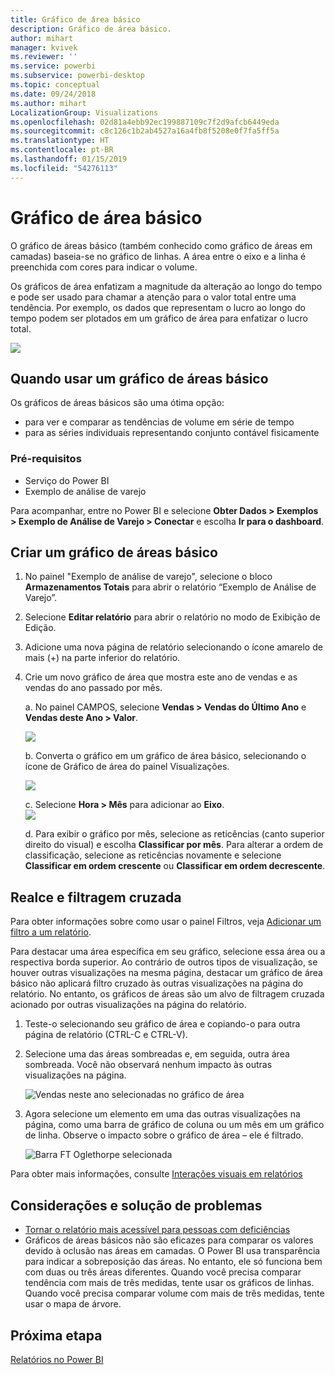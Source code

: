 ```yaml
---
title: Gráfico de área básico
description: Gráfico de área básico.
author: mihart
manager: kvivek
ms.reviewer: ''
ms.service: powerbi
ms.subservice: powerbi-desktop
ms.topic: conceptual
ms.date: 09/24/2018
ms.author: mihart
LocalizationGroup: Visualizations
ms.openlocfilehash: 02d81a4ebb92ec199887109c7f2d9afcb6449eda
ms.sourcegitcommit: c8c126c1b2ab4527a16a4fb8f5208e0f7fa5ff5a
ms.translationtype: HT
ms.contentlocale: pt-BR
ms.lasthandoff: 01/15/2019
ms.locfileid: "54276113"
---
```

# <a name="basic-area-chart"></a>Gráfico de área básico
O gráfico de áreas básico (também conhecido como gráfico de áreas em camadas) baseia-se no gráfico de linhas. A área entre o eixo e a linha é preenchida com cores para indicar o volume. 

Os gráficos de área enfatizam a magnitude da alteração ao longo do tempo e pode ser usado para chamar a atenção para o valor total entre uma tendência. Por exemplo, os dados que representam o lucro ao longo do tempo podem ser plotados em um gráfico de área para enfatizar o lucro total.

![](media/power-bi-visualization-basic-area-chart/powerbi-area-chartnew.png)

## <a name="when-to-use-a-basic-area-chart"></a>Quando usar um gráfico de áreas básico
Os gráficos de áreas básicos são uma ótima opção:

* para ver e comparar as tendências de volume em série de tempo 
* para as séries individuais representando conjunto contável fisicamente

### <a name="prerequisites"></a>Pré-requisitos
 - Serviço do Power BI
 - Exemplo de análise de varejo

Para acompanhar, entre no Power BI e selecione **Obter Dados \> Exemplos \> Exemplo de Análise de Varejo > Conectar** e escolha **Ir para o dashboard**. 

## <a name="create-a-basic-area-chart"></a>Criar um gráfico de áreas básico
 

1. No painel "Exemplo de análise de varejo", selecione o bloco **Armazenamentos Totais** para abrir o relatório “Exemplo de Análise de Varejo”.
2. Selecione **Editar relatório** para abrir o relatório no modo de Exibição de Edição.
3. Adicione uma nova página de relatório selecionando o ícone amarelo de mais (+) na parte inferior do relatório.
4. Crie um novo gráfico de área que mostra este ano de vendas e as vendas do ano passado por mês.
   
   a. No painel CAMPOS, selecione **Vendas \> Vendas do Último Ano** e **Vendas deste Ano > Valor**.

   ![](media/power-bi-visualization-basic-area-chart/power-bi-bar-chart.png)

   b.  Converta o gráfico em um gráfico de área básico, selecionando o ícone de Gráfico de área do painel Visualizações.

   ![](media/power-bi-visualization-basic-area-chart/convertchart.png)
   
   c.  Selecione **Hora \> Mês** para adicionar ao **Eixo**.   
   ![](media/power-bi-visualization-basic-area-chart/powerbi-area-chartnew.png)
   
   d.  Para exibir o gráfico por mês, selecione as reticências (canto superior direito do visual) e escolha **Classificar por mês**. Para alterar a ordem de classificação, selecione as reticências novamente e selecione **Classificar em ordem crescente** ou **Classificar em ordem decrescente**.

## <a name="highlighting-and-cross-filtering"></a>Realce e filtragem cruzada
Para obter informações sobre como usar o painel Filtros, veja [Adicionar um filtro a um relatório](../power-bi-report-add-filter.md).

Para destacar uma área específica em seu gráfico, selecione essa área ou a respectiva borda superior.  Ao contrário de outros tipos de visualização, se houver outras visualizações na mesma página, destacar um gráfico de área básico não aplicará filtro cruzado às outras visualizações na página do relatório. No entanto, os gráficos de áreas são um alvo de filtragem cruzada acionado por outras visualizações na página do relatório. 

1. Teste-o selecionando seu gráfico de área e copiando-o para outra página de relatório (CTRL-C e CTRL-V).
2. Selecione uma das áreas sombreadas e, em seguida, outra área sombreada. Você não observará nenhum impacto às outras visualizações na página.

    ![Vendas neste ano selecionadas no gráfico de área](media/power-bi-visualization-basic-area-chart/power-bi-select-area.png)

3. Agora selecione um elemento em uma das outras visualizações na página, como uma barra de gráfico de coluna ou um mês em um gráfico de linha. Observe o impacto sobre o gráfico de área – ele é filtrado.  

    ![Barra FT Oglethorpe selecionada](media/power-bi-visualization-basic-area-chart/power-bi-filter.png) 

Para obter mais informações, consulte [Interações visuais em relatórios](../service-reports-visual-interactions.md)


## <a name="considerations-and-troubleshooting"></a>Considerações e solução de problemas   
* [Tornar o relatório mais acessível para pessoas com deficiências](../desktop-accessibility.md)
* Gráficos de áreas básicos não são eficazes para comparar os valores devido à oclusão nas áreas em camadas. O Power BI usa transparência para indicar a sobreposição das áreas. No entanto, ele só funciona bem com duas ou três áreas diferentes. Quando você precisa comparar tendência com mais de três medidas, tente usar os gráficos de linhas. Quando você precisa comparar volume com mais de três medidas, tente usar o mapa de árvore.

## <a name="next-step"></a>Próxima etapa
[Relatórios no Power BI](power-bi-visualization-card.md)  


